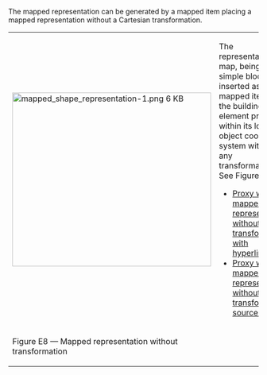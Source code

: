 The mapped representation can be generated by a mapped item placing a mapped representation without a Cartesian transformation.

<table summary="mapped without transformation">
 <tr>
  <td>
   <img src="fig/mapped_shape_representation-1.png" width="400" height="350" alt="mapped_shape_representation-1.png 6 KB">
  </td>
  <td style=" vertical-align:bottom;">
   <p>
    The representation map, being a simple block, is inserted as a mapped item for the building element proxy within its local object 
    coordinate system without any transformation. See Figure E8.
   </p>
   <ul class="std">
    <li class="std">
     <a class="listing-link" href="ifc/mapped_shape_representation.ifc.htm" target="info">Proxy with
       mapped representation without transformation with hyperlinks</a>
    </li>
    <li class="std">
     <a class="listing-link" href="ifc/mapped_shape_representation.ifc" target="info">Proxy with
       mapped representation without transformation source file</a>
    </li>
   </ul>
  </td>	
 </tr>
 <tr style="height:20px;">
  <td style=" vertical-align:bottom;">
   <p class="figure">
     Figure E8 &mdash; Mapped representation without transformation
   </p>
  </td>
  <td>&nbsp;</td>
 </tr>
</table>